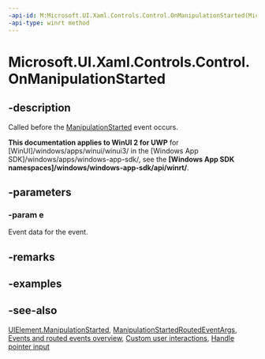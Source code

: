 ```yaml
---
-api-id: M:Microsoft.UI.Xaml.Controls.Control.OnManipulationStarted(Microsoft.UI.Xaml.Input.ManipulationStartedRoutedEventArgs)
-api-type: winrt method
---
```


<!-- Method syntax
virtual protected void OnManipulationStarted(Windows.UI.Xaml.Input.ManipulationStartedRoutedEventArgs e)
-->

# Microsoft.UI.Xaml.Controls.Control.OnManipulationStarted

## -description
Called before the [ManipulationStarted](../microsoft.ui.xaml/uielement_manipulationstarted.md) event occurs.

**This documentation applies to WinUI 2 for UWP** for [WinUI]/windows/apps/winui/winui3/ in the [Windows App SDK]/windows/apps/windows-app-sdk/, see the **[Windows App SDK namespaces]/windows/windows-app-sdk/api/winrt/**.

## -parameters
### -param e
Event data for the event.

## -remarks

## -examples

## -see-also
[UIElement.ManipulationStarted](../microsoft.ui.xaml/uielement_manipulationstarted.md), [ManipulationStartedRoutedEventArgs](../microsoft.ui.xaml.input/manipulationstartedroutedeventargs.md), [Events and routed events overview](/windows/uwp/xaml-platform/events-and-routed-events-overview), [Custom user interactions](/windows/apps/design/layout/index), [Handle pointer input](/windows/uwp/input-and-devices/handle-pointer-input)

